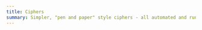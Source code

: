 ```yaml
---
title: Ciphers
summary: Simpler, "pen and paper" style ciphers - all automated and running in your browser.
---
```

